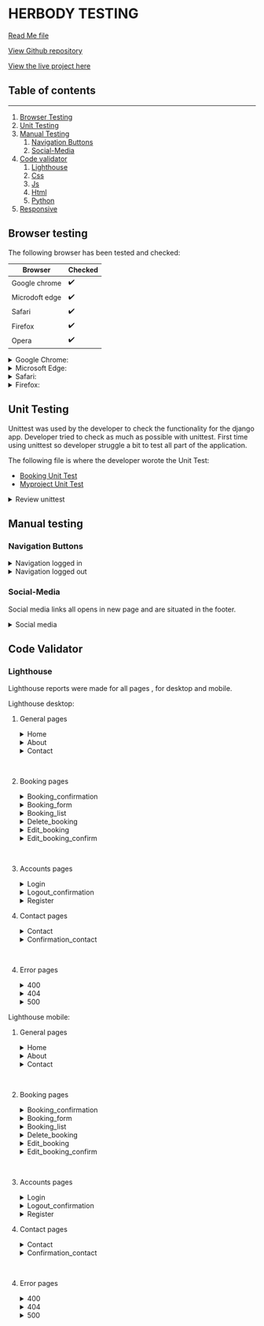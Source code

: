 # **HERBODY TESTING**  

[Read Me file](/README.md)

[View Github repository](https://github.com/michmattera/HerBody)

[View the live project here](https://her-body.herokuapp.com/)


## **Table of contents**
***
1. [Browser Testing](#browser-testing)
2. [Unit Testing](#unit-testing)
3. [Manual Testing](#manual-Testing)
    1. [Navigation Buttons](#navigation-buttons)
    2. [Social-Media](#social-media)
4. [Code validator](#code-validator)
     1. [Lighthouse](#lighthouse)
     1. [Css](#css)
     1. [Js](#js)
     1. [Html](#html)
     5. [Python](#python)
5. [Responsive](#responsive)

## **Browser testing**

The following browser has been tested and checked:

| Browser | Checked |
| --- | --- |
| Google chrome | :heavy_check_mark: |
| Microdoft edge | :heavy_check_mark: |
| Safari|  :heavy_check_mark: |
| Firefox | :heavy_check_mark: |
| Opera | :heavy_check_mark:|

<details>
<summary> Google Chrome:</summary>

![Google Chrome](documentation/testing_files/google_chrome.PNG)

</details>

<details>
<summary> Microsoft Edge:</summary>

![Microsoft Edge](documentation/testing_files/edge.PNG)

</details>

<details>
<summary> Safari:</summary>

![Safari](documentation/testing_files/safari.jpg)

</details>

<details>
<summary> Firefox:</summary>

![Firefox](documentation/testing_files/modzilla_firefox.PNG)

</details>


## **Unit Testing**

Unittest was used by the developer to check the functionality for the django app.
Developer tried to check as much as possible with unittest.
First time using unittest so developer struggle a bit to test all part of the application.

The following file is where the developer worote the Unit Test:

- [Booking Unit Test](booking/tests/)
- [Myproject Unit Test](myproject/tests/)

<details>
<summary> Review unittest</summary>

![Review Unittest]()

</details>

## Manual testing

### Navigation Buttons

<details>
<summary>Navigation logged in</summary>

![Navigation logged in](documentation/testing_files/nav_logged_in.gif)

</details>

<details>
<summary>Navigation logged out</summary>

![Navigation logged out](documentation/testing_files/nav_logged_out.gif)

</details>

### Social-Media

Social media links all opens in new page and are situated in the footer.

<details>
<summary>Social media</summary>

![Social Media](documentation/testing_files/social_media.gif)

</details>


## Code Validator

### Lighthouse

Lighthouse reports were made for all pages , for desktop and mobile.

Lighthouse desktop:

1. General pages

    <details>
    <summary>Home</summary>

    ![Home](documentation/testing_files/lighthouse/desktop/lighthouse_home_desktop.PNG)

    </details>

    <details>
    <summary>About</summary>

    ![About](documentation/testing_files/lighthouse/desktop/lighthouse_about_desktop.jpg)

    </details>

    <details>
    <summary>Contact</summary>

    ![Contact](documentation/testing_files/lighthouse/desktop/lighthouse_contact_desktop.PNG)

    </details>

<br>

2. Booking pages

    <details>
    <summary>Booking_confirmation</summary>

    ![Booking confirmation]()

    </details>

    <details>
    <summary>Booking_form</summary>

    ![Booking form](documentation/testing_files/lighthouse/desktop/lighthouse_book_a_session_desktop.PNG)

    </details>

    <details>
    <summary>Booking_list</summary>

    ![Booking list](documentation/testing_files/lighthouse/desktop/lighthouse_booking_list_desktop.PNG)

    </details>

    <details>
    <summary>Delete_booking</summary>

    ![Delete booking](documentation/testing_files/lighthouse/desktop/lghthouse_delete_booking_desktop.PNG)

    </details>

    <details>
    <summary>Edit_booking</summary>

    ![Edit booking](documentation/testing_files/lighthouse/desktop/lighthouse_edit_booking_desktop.PNG)

    </details>

    <details>
    <summary>Edit_booking_confirm</summary>

    ![Edit booking confirm]()

    </details>

<br>

3. Accounts pages

    <details>
    <summary>Login</summary>

    ![Login]()

    </details>

    <details>
    <summary>Logout_confirmation</summary>

    ![Logout confirmation]()

    </details>

    <details>
    <summary>Register</summary>

    ![Register]()

    </details>

3. Contact pages

    <details>
    <summary>Contact</summary>

    ![Contact]()

    </details>

    <details>
    <summary>Confirmation_contact</summary>

    ![Confirmation contact]()

    </details>

<br>

4. Error pages

    <details>
    <summary>400</summary>

    ![400]()

    </details>

    <details>
    <summary>404</summary>

    ![404]()

    </details>

    <details>
    <summary>500</summary>

    ![500]()

    </details>


Lighthouse mobile:

1. General pages

    <details>
    <summary>Home</summary>

    ![Home](documentation/testing_files/lighthouse/mobile/lighthouse_home_mobile.PNG)

    </details>

    <details>
    <summary>About</summary>

    ![About](documentation/testing_files/lighthouse/mobile/lighthouse_about_mobile.PNG)

    </details>

    <details>
    <summary>Contact</summary>

    ![Contact]()

    </details>

<br>

2. Booking pages

    <details>
    <summary>Booking_confirmation</summary>

    ![Booking confirmation]()

    </details>

    <details>
    <summary>Booking_form</summary>

    ![Booking form](documentation/testing_files/lighthouse/mobile/lighthouse_book_a_session_mobile.PNG)

    </details>

    <details>
    <summary>Booking_list</summary>

    ![Booking list](documentation/testing_files/lighthouse/mobile/lighthouse_booking_list_mobile.PNG)

    </details>

    <details>
    <summary>Delete_booking</summary>

    ![Delete booking](documentation/testing_files/lighthouse/mobile/lighthouse_delete_booking_mobile.PNG)

    </details>

    <details>
    <summary>Edit_booking</summary>

    ![Edit booking](documentation/testing_files/lighthouse/mobile/lighthouse_edit_booking_mobile.PNG)

    </details>

    <details>
    <summary>Edit_booking_confirm</summary>

    ![Edit booking confirm]()

    </details>

<br>

3. Accounts pages

    <details>
    <summary>Login</summary>

    ![Login](documentation/testing_files/lighthouse/mobile/lighthouse_login_mobile.PNG)

    </details>

    <details>
    <summary>Logout_confirmation</summary>

    ![Logout confirmation]()

    </details>

    <details>
    <summary>Register</summary>

    ![Register](documentation/testing_files/lighthouse/mobile/lightouse_register_mobile.PNG)

    </details>

3. Contact pages

    <details>
    <summary>Contact</summary>

    ![Contact](documentation/testing_files/lighthouse/mobile/lighthouse_contact_mobile.PNG)

    </details>

    <details>
    <summary>Confirmation_contact</summary>

    ![Confirmation contact]()

    </details>
    
<br>

4. Error pages

    <details>
    <summary>400</summary>

    ![400]()

    </details>

    <details>
    <summary>404</summary>

    ![404]()

    </details>

    <details>
    <summary>500</summary>

    ![500]()

    </details>